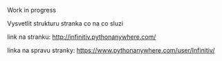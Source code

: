 Work in progress

Vysvetlit strukturu stranka co na co sluzi

link na stranku: http://infinitiv.pythonanywhere.com/

linka na spravu stranky: https://www.pythonanywhere.com/user/Infinitiv/
